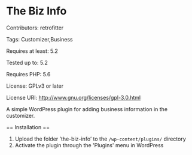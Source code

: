 # The Biz Info

Contributors: retrofitter

Tags: Customizer,Business

Requires at least: 5.2

Tested up to: 5.2

Requires PHP: 5.6

License: GPLv3 or later

License URI: http://www.gnu.org/licenses/gpl-3.0.html

A simple WordPress plugin for adding business information in the customizer.

== Installation ==
1. Upload the folder ’the-biz-info’ to the `/wp-content/plugins/` directory
2. Activate the plugin through the \'Plugins\' menu in WordPress

